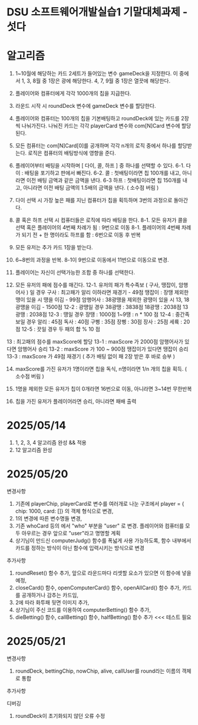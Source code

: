 # DSU 소프트웨어개발실습1 기말대체과제 - 섯다

# 알고리즘

1. 1~10월에 해당하는 카드 2세트가 들어있는 변수 gameDeck을 지정한다. 
   이 중에서 1, 3, 8월 중 1장은 광에 해당한다.
   4, 7, 9월 중 1장은 열끗에 해당한다.

2. 플레이어와 컴퓨터에게 각각 1000개의 칩을 지급한다.

3. 라운드 시작 시 roundDeck 변수에 gameDeck 변수를 할당한다.

4. 플레이어와 컴퓨터는 100개의 칩을 기본배팅하고 roundDeck에 있는 카드를 2장씩 나눠가진다. 나눠진 카드는 각각 playerCard 변수와 com[N]Card 변수에 할당된다.

5. 모든 컴퓨터는 com[N]Card[0]를 공개하며 각각 n개의 로직 중에서 하나를 할당받는다. 로직은 컴퓨터의 배팅방식에 영향을 준다.

6. 플레이어부터 배팅을 시작하며 [ 다이, 콜, 하프 ] 중 하나를 선택할 수 있다.
6-1. 다이 : 배팅을 포기하고 판에서 빠진다. 
6-2. 콜 : 첫배팅이라면 칩 100개를 내고, 아니라면 이전 배팅 금액과 같은 금액을 낸다.
6-3 하프 : 첫배팅이라면 칩 150개를 내고, 아니라면 이전 배팅 금액의 1.5배의 금액을 낸다. ( 소수점 버림 )

7. 다이 선택 시 가장 높은 패를 지닌 컴퓨터가 칩을 획득하며 3번의 과정으로 돌아간다.

8. 콜 혹은 하프 선택 시 컴퓨터들은 로직에 따라 배팅을 한다.
8-1. 모든 유저가 콜을 선택 혹은 플레이어의 4번째 차례가 됨 : 9번으로 이동
8-1. 플레이어의 4번째 차례가 되기 전 + 한 명이라도 하프를 함 : 6번으로 이동 후 반복

9. 모든 유저는 추가 카드 1장을 받는다.

10. 6~8번의 과정을 반복. 8-1이 9번으로 이동에서 11번으로 이동으로 변경.

11. 플레이어는 자신이 선택가능한 조합 중 하나를 선택한다.

12. 모든 유저의 패에 점수를 매긴다.
12-1. 유저의 패가 특수족보 ( 구사, 땡잡이, 암행어사 ) 일 경우
   구사 : 최고패가 알리 이하라면 재경기 - 49점
   땡잡이 : 장땡 제외한 땡이 있을 시 떙을 이김 - 99점
   암행어사 : 38광땡을 제외한 광땡이 있을 시 13, 18 광떙을 이김 - 1500점
12-2 : 광떙일 경우
   38광땡 : 3838점
   18광땡 : 2038점
   13광땡 : 2038점
12-3 : 떙일 경우
   장땡 : 1000점
   1~9땡 : n * 100 점
12-4 : 중간족보일 경우
   알리 : 45점
   독사 : 40점
   구삥 : 35점
   장삥 : 30점
   장사 : 25점
   세륙 : 20점
12-5 : 끗일 경우
   두 패의 합 % 10 점

13 : 최고패의 점수를 maxScore에 할당
   13-1 : maxScore 가 2000점
      암행어사가 있다면 암행어사 승리
   13-2 : maxScore 가 100 ~ 900점
      땡잡이가 있다면 땡잡이 승리
   13-3 : maxScore 가 49점
      재경기 ( 추가 배팅 없이 패 2장 받은 후 바로 승부 )

14. maxScore를 가진 유저가 1명이라면 칩을 독식, n명이라면 1/n 개의 칩을 획득. ( 소수점 버림 )

15. 1명을 제외한 모든 유저가 칩이 0개라면 16번으로 이동, 아니라면 3~14번 무한반복

16. 칩을 가진 유저가 플레이어라면 승리, 아니라면 패배 출력

# 2025/05/14

1. 1, 2, 3, 4 알고리즘 완성 && 적용
2. 12 알고리즘 완성

# 2025/05/20

변경사항
1. 기존에 playerChip, playerCard로 변수를 여러개로 나눈 구조에서 player = { chip: 1000, card: []} 의 객체 형식으로 변경,
2. 1의 변경에 따른 변수명들 변경,
3. 기존 whoCard 등의 에서 "who" 부분을 "user" 로 변경. 플레이어와 컴퓨터를 모두 아우르는 경우 앞으로 "user"라고 명명할 계획
4. 상기님이 만드신 computerJudg() 함수를 폭넓게 사용 가능하도록, 함수 내부에서 카드를 정하는 방식이 아닌 함수에 입력시키는 방식으로 변경

추가사항
1. roundReset() 함수 추가, 앞으로 라운드마다 리셋할 요소가 있으면 이 함수에 넣을 예정,
2. closeCard() 함수, openComputerCard() 함수, openAllCard() 함수 추가, 카드를 공개하거나 감추는 카드임,
3. 2에 따라 화투패 뒷면 이미지 추가,
4. 상기님이 주신 코드를 이용하여 computerBetting() 함수 추가,
5. dieBetting() 함수, callBetting() 함수, halfBetting() 함수 추가 <<< 테스트 필요

# 2025/05/21

변경사항
   1. roundDeck, bettingChip, nowChip, alive, callUser를 round라는 이름의 객체로 통합

추가사항

디버깅
1. roundDeck이 초기화되지 않던 오류 수정